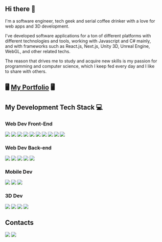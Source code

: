 ## Hi there 👋

I'm a software engineer, tech geek and serial coffee drinker with a love for web apps and 3D development.

I've developed software applications for a ton of different platforms with different technologies and tools, working with Javascript and C# mainly, and with frameworks such as React.js, Next.js, Unity 3D, Unreal Engine, WebGL, and other related techs.

The reason that drives me to study and acquire new skills is my passion for programming and computer science, which I keep fed every day and I like to share with others.

## 🖥️ [My Portfolio](./portfolio.md) 🖥️

## My Development Tech Stack 💻

### Web Dev Front-End

[![](https://img.shields.io/badge/HTML5-E34F26?style=for-the-badge&logo=html5&logoColor=white)](#)
[![](https://img.shields.io/badge/CSS3-1572B6?style=for-the-badge&logo=css3&logoColor=white)](#)
[![](https://img.shields.io/badge/SASS-hotpink.svg?style=for-the-badge&logo=SASS&logoColor=white)](#)
[![](https://img.shields.io/badge/JavaScript-323330?style=for-the-badge&logo=javascript&logoColor=F7DF1E)](#)
[![](https://img.shields.io/badge/TypeScript-007ACC?style=for-the-badge&logo=typescript&logoColor=white)](#)
[![](https://img.shields.io/badge/React-20232A?style=for-the-badge&logo=react&logoColor=61DAFB)](#)
[![](https://img.shields.io/badge/React_Router-CA4245?style=for-the-badge&logo=react-router&logoColor=white)](#)
[![](https://img.shields.io/badge/Next-black?style=for-the-badge&logo=next.js&logoColor=white)](#)
[![](https://img.shields.io/badge/Redux-593D88?style=for-the-badge&logo=redux&logoColor=white)](#)
[![](https://img.shields.io/badge/storybook-FF4785?style=for-the-badge&logo=storybook&logoColor=white)](#)

### Web Dev Back-end

[![](https://img.shields.io/badge/Node.js-43853D?style=for-the-badge&logo=node.js&logoColor=white)](#)
[![](https://img.shields.io/badge/express.js-%23404d59.svg?style=for-the-badge&logo=express&logoColor=%2361DAFB)](#)
[![](https://img.shields.io/badge/MongoDB-4EA94B?style=for-the-badge&logo=mongodb&logoColor=white)](#)
[![](https://img.shields.io/badge/firebase-%23039BE5.svg?style=for-the-badge&logo=firebase)](#)
[![](https://img.shields.io/badge/strapi-2e7eea?style=for-the-badge&logo=strapi&logoColor=white)](#)

### Mobile Dev

[![](https://img.shields.io/badge/react_native-%2320232a.svg?style=for-the-badge&logo=react&logoColor=%2361DAFB)](#)
[![](https://img.shields.io/badge/Ionic-3880FF?style=for-the-badge&logo=ionic&logoColor=white)](#)
[![](https://img.shields.io/badge/Capacitor-119EFF?style=for-the-badge&logo=Capacitor&logoColor=white)](#)

### 3D Dev

[![](https://img.shields.io/badge/Unity-100000?style=for-the-badge&logo=unity&logoColor=white)](#)
[![](https://img.shields.io/badge/C%23-239120?style=for-the-badge&logo=c-sharp&logoColor=white)](#)
[![](https://img.shields.io/badge/unrealengine-%23313131.svg?style=for-the-badge&logo=unrealengine&logoColor=white)](#)
[![](https://img.shields.io/badge/threejs-black?style=for-the-badge&logo=three.js&logoColor=white)](#)

## Contacts

[![](https://img.shields.io/badge/Gmail-D14836?style=for-the-badge&logo=gmail&logoColor=white)](mailto:rosarioterranova91@gmail.com)
[![](https://img.shields.io/badge/LinkedIn-0077B5?style=for-the-badge&logo=linkedin&logoColor=white)](https://www.linkedin.com/in/rosarioterranova/)
